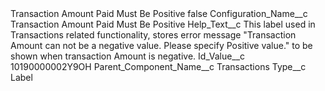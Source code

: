 <?xml version="1.0" encoding="UTF-8"?>
<CustomMetadata xmlns="http://soap.sforce.com/2006/04/metadata" xmlns:xsi="http://www.w3.org/2001/XMLSchema-instance" xmlns:xsd="http://www.w3.org/2001/XMLSchema">
    <label>Transaction Amount Paid Must Be Positive</label>
    <protected>false</protected>
    <values>
        <field>Configuration_Name__c</field>
        <value xsi:type="xsd:string">Transaction Amount Paid Must Be Positive</value>
    </values>
    <values>
        <field>Help_Text__c</field>
        <value xsi:type="xsd:string">This label used in Transactions related functionality, stores error message &quot;Transaction Amount can not be a negative value. Please specify Positive value.&quot; to be shown when transaction Amount is negative.</value>
    </values>
    <values>
        <field>Id_Value__c</field>
        <value xsi:type="xsd:string">10190000002Y9OH</value>
    </values>
    <values>
        <field>Parent_Component_Name__c</field>
        <value xsi:type="xsd:string">Transactions</value>
    </values>
    <values>
        <field>Type__c</field>
        <value xsi:type="xsd:string">Label</value>
    </values>
</CustomMetadata>
